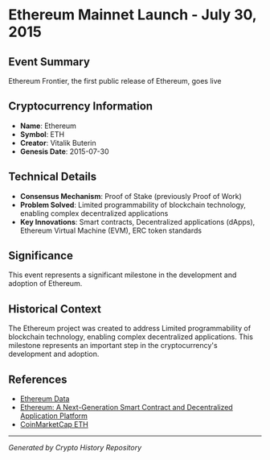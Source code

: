 # Ethereum Mainnet Launch - July 30, 2015

## Event Summary
Ethereum Frontier, the first public release of Ethereum, goes live

## Cryptocurrency Information
- **Name**: Ethereum
- **Symbol**: ETH
- **Creator**: Vitalik Buterin
- **Genesis Date**: 2015-07-30

## Technical Details
- **Consensus Mechanism**: Proof of Stake (previously Proof of Work)
- **Problem Solved**: Limited programmability of blockchain technology, enabling complex decentralized applications
- **Key Innovations**: Smart contracts, Decentralized applications (dApps), Ethereum Virtual Machine (EVM), ERC token standards

## Significance
This event represents a significant milestone in the development and adoption of Ethereum.

## Historical Context
The Ethereum project was created to address Limited programmability of blockchain technology, enabling complex decentralized applications. This milestone represents an important step in the cryptocurrency's development and adoption.

## References
- [Ethereum Data](../cryptocurrencies/ethereum.json)
- [Ethereum: A Next-Generation Smart Contract and Decentralized Application Platform](../whitepapers/ethereum-whitepaper.pdf)
- [CoinMarketCap ETH](https://coinmarketcap.com/currencies/ethereum/)

---
*Generated by Crypto History Repository*
